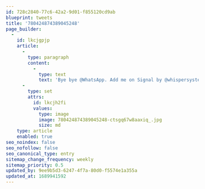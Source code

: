```yaml
---
id: 728c2840-77c6-42a2-9d01-f855120cd9ab
blueprint: tweets
title: '780424874389045248'
page_builder:
  -
    id: lkcjgpjp
    article:
      -
        type: paragraph
        content:
          -
            type: text
            text: 'Bye bye @WhatsApp. Add me on Signal by @whispersystems.'
      -
        type: set
        attrs:
          id: lkcjh2fi
          values:
            type: image
            image: 780424874389045248-ctsgq67w8aaxiq_.jpg
            size: md
    type: article
    enabled: true
seo_noindex: false
seo_nofollow: false
seo_canonical_type: entry
sitemap_change_frequency: weekly
sitemap_priority: 0.5
updated_by: 9ee9b5d3-6247-4f7a-80d0-f5574e1a355a
updated_at: 1689941592
---
```


